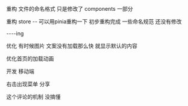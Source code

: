 
重构 文件的命名格式 只是修改了 components 一部分

重构 store --   可以用pinia重构一下  初步重构完成 一些命名规范 还没有修改

----ing

优化 有时候图片 文案没有加载那么快 就显示默认的内容

优化首页的加载动画  

开发  移动端  

右击出现菜单    分享 

这个评论的机制 没搞懂

